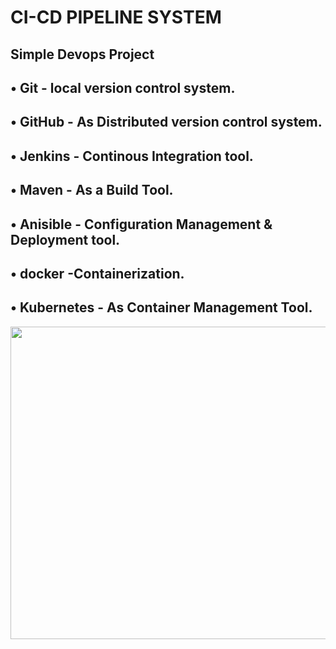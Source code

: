 #                                                              CI-CD PIPELINE SYSTEM
Simple Devops Project
   -----
   • Git - local version control system.
   -----
   • GitHub - As Distributed version control system.
   -----
   • Jenkins - Continous Integration tool.
   -----
   • Maven - As a Build Tool.
   -----
   • Anisible - Configuration Management & Deployment tool.
   -----
   • docker -Containerization.
   -----
   • Kubernetes - As Container Management Tool.
   -----
 <img src="https://i.ytimg.com/vi/i8klL6FujLc/maxresdefault.jpg" height="500" width="900" >
  
